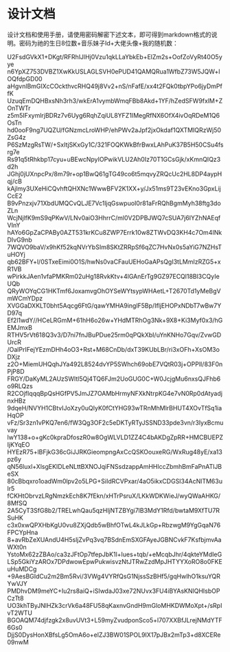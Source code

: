 

# 设计文档


设计文档和使用手册，请使用密码解密下述文本，即可得到markdown格式的说明。密码为祂的生日8位数+音乐妹子Id+大佬头像+我的随机数：

U2FsdGVkX1+DKgt/RFRhlJlHj0Vzu1qkLLaYbkEb+ElZm2s+OofZoVyRt40O5yye
n6YpXZ753DVBZ1XwKkUSLAGLSVH0ePUD41QAMQRua1WfbZ73W5JQW+lOQfdpGD00
aHgvnlBmGIXcCOckthvcRHQ49j8Vv2+nS/nFafE/xx4t2FQk0tbpYPo6jyDmPffK
UzuqEmDQHBxsNh3rh3/wkErA1vymbWmqFBb8Akd+1YF/hZedSFW9fxlM+ZOnTWTr
z5m5IFxymlrjBDRz7v6Uyg6RqhZqiUL8YFZ1IMegRfNX6OfX4ivOqRDeM1Q6OsTn
hd0ooF9ng7UQZU/fGNzmcLroWHP/ehPWv2aJpf2jxOkdaf1QXTMIQRzWj50ZsG4z
P6SzMzgRsTW/+SxItjSKxGy1C/321FOQKWkBfrBwxLAhPuK37B5H50CSu4fsrg7e
Rs91q5tRhkbp17cyu+uBEwcNpyIOPwikVLU2Ah0Iz70T1GCsGjk/xKmnQIQz3d2h
JGhj0jUXnpcPx/8m79r+op1BwQ61gTG49co6t5mqvyZRQcUc2HL8DP4aypHqj/cB
kAjlmy3UXeHiCQvhftQHXNc1WwwBFV2K1XX+y/Jx51ms9T23vEKno3GpxLijCcE2
B9vPnzxjv71XbdUMQCvQLJE7Vc1ljqGswpuoI0r81aFrRQhBgmMyh38ftg3doZLn
WcjNjlfK9mS9qPKwV/LNv0aiO3HhrrC/ml0V2DPBJWQ7cSUA7j6IYZhNAEqfVInY
hAYo6GpZaCPABy0AZT531krKCu8ZWP7Errk10w8ZTWvDQ3KH4c7Om4INkDIvG9nb
7WQVO9baV/x9hKf52kqNVrYbSIm8SKtZRRpSf6qZC7HvNx0s5aYiG7NZHsTuHOYj
qb62BFY+l/0STxeEimi0O1S/hwNs0vaCFauUEHoGaAPsQgI3tLMmIzRZG5+xR1VB
wPirkkJAen1vfaPMKRm02uHg18RvkKtv+4lGAnErTg9GZ97ECQl18Bl3CQyIeUQb
QRyWOYqCG1HKTmf6JoxamvgOhOYSeWYtsypWHAetL+T2670Td1yMeBgVmWCmYDpz
XVGGaDXKLT0bht5Aqcg6FtG/qawYMHA9inglF5Bp/IfljEHOPxNDbT7wBw7YD97q
Ef2l1wdY//HCeLRGmM+61hH6o26w+YHdMTRhOg3Nk+9X8+Ki3Myf0x3/hGEMJmxB
RTHV5rVt618Q3v3/D7ni7fnJBuPDue25rm0qPQkXbI/uYnKNHo7Gqv/ZvwGDUrcR
/OalPrIFejYEzmDHh4oO3+Rst+M68CnDb/dxT39KUbLBr/ri3xOFh+XsOM3oDXjz
z2O+MiemUHQqhJYa492L8524dvYP5SWhch69obE7VQtR03j+OPPlI/83F0nPjP8D
FRGY/DaKyML2AUzSWltl5Qj4TQ6FJm2UoGUG0C+W0JcjgMu6nxsQJFhb6o9RLQzs
R2COjfIqqqBpQsHGfPV5JmJZ7OAMbHrmyNFXkNtrpKG4e7vN0Rp0dAtyadjnxHBz
9dqeH/NVYH1CBtvIJoXzy0uQIyK0fCtYHG93wTRnMhMlrBHUT4XOvTfSq1iaHqOP
vFz/Sr3zn1vPKQ7en6/fW3Qg3OF2c5eDKTyRTyJSSND33pde3vn/r3IyxBcmuvay
lwY138+o+gKc0kpraDfoszR0w8OgWLVLD1ZZ4C4bAKDgZpRR+HMCBUEPZIjKYqEO
HYEzR75+lBFjkG36cGiJJRKGieompngAxCcQSKOouxeRG/WxRug48yE/xa13pz6y
qN56luxl+XlsgEKIDLeNLttBXNOJqiFNSsdzappAmHHlccZbmhBmFaPnATlJBeSX
80cBbqxro1oadWm0lpv2o5LPG+SiIdRCVPxar/4aO5ikxCDGSI34AcNlTM63ulr5
fCKHtObrvzLRgNmzkEch8K7fEkn/xHTrPsruX/LKkWDKWieJ/wyQWaAHKG/8MfSQ
2A5CyT3SfG8b2/TRELwhQau5qzHljNTZBYgi7lB3MdY1Rfd/bwtaM9XfTU7RSuHK
c3x0xwQPXHbKgU0vu8ZXjQdb5wBhfOTwL4kJLkGp+RbzwgM9YgGqaN76FPCYpHna
8+avRbZeXUAndU4H5sljZvPq3vq7BSdnEmSXGFAyeJGBNCvkF7KsfbjmvAaWXt0n
YstoMx62zZBAo/ca3zJFtOp7tfepJbK1l+Iues+tqb/+eMcqbJhr/4qkteYMdIeG
LSp5GkiYzAROx7DPdwowEpwPukwisvzNtJTRwZzdMpJHTYYXoRO8o0FKEuHuMDCg
+9AesBGIdCu2m2Bm5Rvi/3VWg4VYRfQsG1NjssSzBHf5/gqHwlhO1ksuYQRYwVJY
PMDhvDM9meYC+Iu2rs8aiQ+iSIwdaJ03xe72NUvx3FU4iBYAsKNlQHIsbOPCzTt8
UO3khTByJNlHZk3crVk6a48FU58qKaxnvGndH9mGloMHKDWMoXpt+/sRpIvT2WTU
BGOAQM74djfzgk2x8uvUVt3+L59myZvudponSco5+l707XXBfJLrejNMdYTF6Gs0
DjjS0DysHonXBfsLg5OmA6o+elZJ3BW01SPOL9IX17pJBx2mTp3+d8XCERe09nwM
